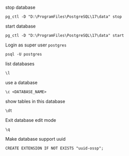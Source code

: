stop database

`pg_ctl -D "D:\ProgramFiles\PostgreSQL\17\data" stop`

start database

`pg_ctl -D "D:\ProgramFiles\PostgreSQL\17\data" start`

Login as super user `postgres`

`psql -U postgres`

list databases

`\l`

use a database

`\c <DATABASE_NAME>`

show tables in this database

`\dt`

Exit database edit mode

`\q`

Make database support uuid

`CREATE EXTENSION IF NOT EXISTS "uuid-ossp";`
